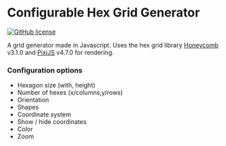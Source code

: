 # Configurable Hex Grid Generator

[![GitHub license](https://img.shields.io/badge/license-MIT-blue.svg)](https://github.com/JoseManuelPerezSevilla/hexgrid/blob/master/LICENSE)

A grid generator made in Javascript. Uses the hex grid library [Honeycomb](https://github.com/flauwekeul/honeycomb) v3.1.0
and [PixiJS](http://www.pixijs.com/) v4.7.0 for rendering.

### Configuration options

-  Hexagon size (with, height)
-  Number of hexes (x/columns,y/rows)
-  Orientation
-  Shapes
-  Coordinate system
-  Show / hide coordinates
-  Color
-  Zoom

